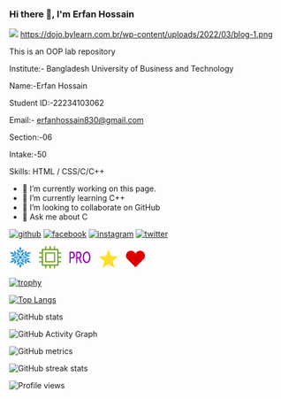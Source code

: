 ### Hi there 👋, I'm Erfan Hossain
![](https://encrypted-tbn0.gstatic.com/images?q=tbn:ANd9GcQHs7k4dJYFGxzOHhAtpQgFOTj0DqsfK9mbJw&usqp=CAU)  https://dojo.bylearn.com.br/wp-content/uploads/2022/03/blog-1.png

This is an OOP lab repository

Institute:- Bangladesh University of Business and Technology

Name:-Erfan Hossain

Student ID:-22234103062

Email:- erfanhossain830@gmail.com

Section:-06

Intake:-50

Skills: HTML / CSS/C/C++

- 🔭 I’m currently working on this page. 
- 🌱 I’m currently learning C++ 
- 👯 I’m looking to collaborate on GitHub 
- 💬 Ask me about C 


[<img src='https://cdn.jsdelivr.net/npm/simple-icons@3.0.1/icons/github.svg' alt='github' height='40'>](https://github.com/ErfanHossain)  [<img src='https://cdn.jsdelivr.net/npm/simple-icons@3.0.1/icons/facebook.svg' alt='facebook' height='40'>](https://www.facebook.com/erfan.hossain.11)  [<img src='https://cdn.jsdelivr.net/npm/simple-icons@3.0.1/icons/instagram.svg' alt='instagram' height='40'>](https://www.instagram.com/erfanhossain.11/)  [<img src='https://cdn.jsdelivr.net/npm/simple-icons@3.0.1/icons/twitter.svg' alt='twitter' height='40'>](https://twitter.com/@ErfanHoossain)  

<a href='https://archiveprogram.github.com/'><img src='https://raw.githubusercontent.com/acervenky/animated-github-badges/master/assets/acbadge.gif' width='40' height='40'></a> <a href='https://docs.github.com/en/developers'><img src='https://raw.githubusercontent.com/acervenky/animated-github-badges/master/assets/devbadge.gif' width='40' height='40'></a> <a href='https://github.com/pricing'><img src='https://raw.githubusercontent.com/acervenky/animated-github-badges/master/assets/pro.gif' width='40' height='40'></a> <a href='https://stars.github.com/'><img src='https://raw.githubusercontent.com/acervenky/animated-github-badges/master/assets/starbadge.gif' width='35' height='35'></a> <a href='https://docs.github.com/en/github/supporting-the-open-source-community-with-github-sponsors'><img src='https://raw.githubusercontent.com/acervenky/animated-github-badges/master/assets/sponsorbadge.gif' width='35' height='35'></a> 

[![trophy](https://github-profile-trophy.vercel.app/?username=ErfanHossain)](https://github.com/ryo-ma/github-profile-trophy)

[![Top Langs](https://github-readme-stats.vercel.app/api/top-langs/?username=ErfanHossain)](https://github.com/anuraghazra/github-readme-stats)

![GitHub stats](https://github-readme-stats.vercel.app/api?username=ErfanHossain&show_icons=true&count_private=true)  

![GitHub Activity Graph](https://activity-graph.herokuapp.com/graph?username=ErfanHossain)  

![GitHub metrics](https://metrics.lecoq.io/ErfanHossain)  

![GitHub streak stats](https://streak-stats.demolab.com/?user=ErfanHossain)  

![Profile views](https://gpvc.arturio.dev/ErfanHossain)  
